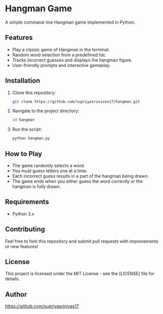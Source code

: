 # Hangman Game

A simple command-line Hangman game implemented in Python.

## Features
- Play a classic game of Hangman in the terminal.
- Random word selection from a predefined list.
- Tracks incorrect guesses and displays the hangman figure.
- User-friendly prompts and interactive gameplay.

## Installation
1. Clone this repository:
   ```sh
   git clone https://github.com/supriyasrinivas17/hangman.git
   ```
2. Navigate to the project directory:
   ```sh
   cd hangman
   ```
3. Run the script:
   ```sh
   python hangman.py
   ```

## How to Play
- The game randomly selects a word.
- You must guess letters one at a time.
- Each incorrect guess results in a part of the hangman being drawn.
- The game ends when you either guess the word correctly or the hangman is fully drawn.

## Requirements
- Python 3.x

## Contributing
Feel free to fork this repository and submit pull requests with improvements or new features!

## License
This project is licensed under the MIT License - see the [LICENSE] file for details.

## Author
https://github.com/supriyasrinivas17
